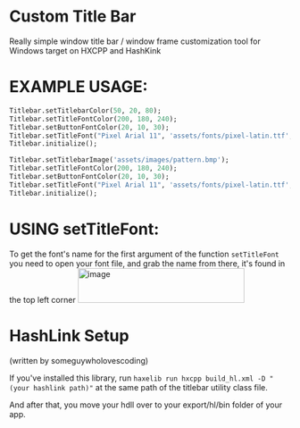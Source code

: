 # Custom Title Bar
Really simple window title bar / window frame customization tool for Windows target on HXCPP and HashKink

# EXAMPLE USAGE:
```hx
Titlebar.setTitlebarColor(50, 20, 80);
Titlebar.setTitleFontColor(200, 180, 240);
Titlebar.setButtonFontColor(20, 10, 30);
Titlebar.setTitleFont("Pixel Arial 11", 'assets/fonts/pixel-latin.ttf', 16);
Titlebar.initialize();
```

```hx
Titlebar.setTitlebarImage('assets/images/pattern.bmp');
Titlebar.setTitleFontColor(200, 180, 240);
Titlebar.setButtonFontColor(20, 10, 30);
Titlebar.setTitleFont("Pixel Arial 11", 'assets/fonts/pixel-latin.ttf', 16);
Titlebar.initialize();
```

# USING setTitleFont:
To get the font's name for the first argument of the function `setTitleFont` you need to open your font file, and grab the name from there, it's found in the top left corner
<img width="298" height="62" alt="image" src="https://github.com/user-attachments/assets/bb502d5d-80f6-49cd-80f2-ddeaecca367d" />

# HashLink Setup
(written by someguywholovescoding)

If you've installed this library, run `haxelib run hxcpp build_hl.xml -D "(your hashlink path)"` at the same path of the titlebar utility class file.


And after that, you move your hdll over to your export/hl/bin folder of your app.


